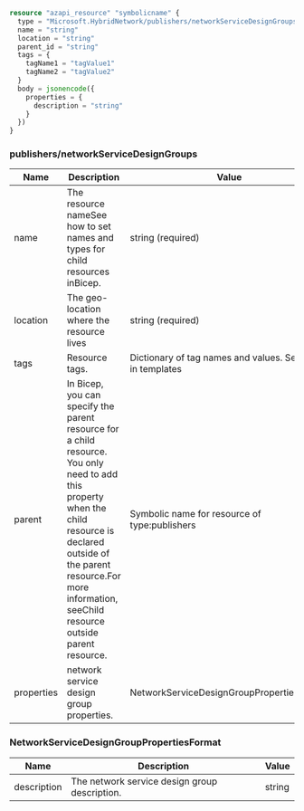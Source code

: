 ```terraform
resource "azapi_resource" "symbolicname" {
  type = "Microsoft.HybridNetwork/publishers/networkServiceDesignGroups@2023-09-01"
  name = "string"
  location = "string"
  parent_id = "string"
  tags = {
    tagName1 = "tagValue1"
    tagName2 = "tagValue2"
  }
  body = jsonencode({
    properties = {
      description = "string"
    }
  })
}

```

### publishers/networkServiceDesignGroups

| Name | Description | Value |
|-|-|-|
| name | The resource nameSee how to set names and types for child resources inBicep. | string (required) |
| location | The geo-location where the resource lives | string (required) |
| tags | Resource tags. | Dictionary of tag names and values. SeeTags in templates |
| parent | In Bicep, you can specify the parent resource for a child resource. You only need to add this property when the child resource is declared outside of the parent resource.For more information, seeChild resource outside parent resource. | Symbolic name for resource of type:publishers |
| properties | network service design group properties. | NetworkServiceDesignGroupPropertiesFormat |


### NetworkServiceDesignGroupPropertiesFormat

| Name | Description | Value |
|-|-|-|
| description | The network service design group description. | string |


